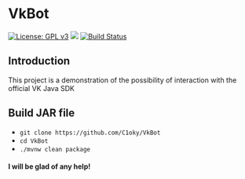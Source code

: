 # VkBot 
[![License: GPL v3](https://img.shields.io/badge/License-GPL%20v3-blue.svg)](LICENSE) 
<a href="https://vk.com/c1oky"><img src="https://img.shields.io/badge/Profile-VK-blue"></a>
[![Build Status](https://travis-ci.com/C1oky/VkBot.svg?branch=master)](https://travis-ci.com/C1oky/VkBot)


Introduction
-------------

This project is a demonstration of the possibility of interaction with the official VK Java SDK

Build JAR file
-------------
- `git clone https://github.com/C1oky/VkBot`
- `cd VkBot`
- `./mvnw clean package`

#### I will be glad of any help!